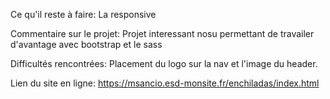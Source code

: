Ce qu'il reste à faire:
La responsive

Commentaire sur le projet:
Projet interessant nosu permettant de travailer d'avantage avec bootstrap et le sass

Difficultés rencontrées:
Placement du logo sur la nav et l'image du header.

Lien du site en ligne:
https://msancio.esd-monsite.fr/enchiladas/index.html